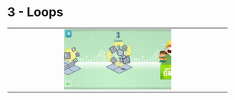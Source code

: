 # 3 - Loops

<table border=0 align="center">
    <tr align="center" valign="middle">
        <td colspan="2"> <img src="3_loops.png" alt="3 - loops" width="50%" /> </td>
    </tr>
</table>

